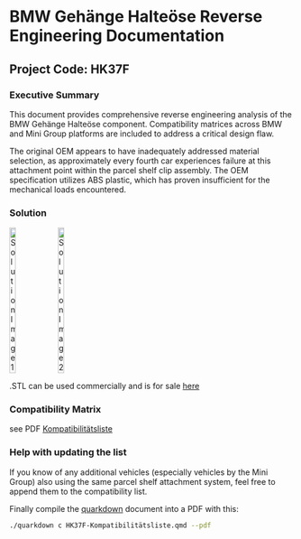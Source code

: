 # BMW Gehänge Halteöse Reverse Engineering Documentation
## Project Code: HK37F

### Executive Summary
This document provides comprehensive reverse engineering analysis of the BMW Gehänge Halteöse component. Compatibility matrices across BMW and Mini Group platforms are included to address a critical design flaw.

The original OEM appears to have inadequately addressed material selection, as approximately every fourth car experiences failure at this attachment point within the parcel shelf clip assembly. The OEM specification utilizes ABS plastic, which has proven insufficient for the mechanical loads encountered.
 
### Solution

<div style="display: flex; gap: 10px;">
<img src="https://0x0.st/KoUR.jpeg" alt="Solution Image 1" width="15%">
<img src="https://0x0.st/KoU7.jpeg" alt="Solution Image 2" width="15%">
</div>

.STL can be used commercially and is for sale [here](https://www.printables.com/model/1311738-kommerzielle-lizenz-bmwmini-1-series-f20-x1-mini-c)

### Compatibility Matrix
see PDF [Kompatibilitätsliste](./HK37F-Kompatibilitätsliste.pdf)

### Help with updating the list 

If you know of any additional vehicles (especially vehicles by the Mini Group) also using the same parcel shelf attachment system, feel free to append them to the compatibility list.

Finally compile the [quarkdown](https://github.com/iamgio/quarkdown) document into a PDF with this:

```bash
./quarkdown c HK37F-Kompatibilitätsliste.qmd --pdf
```
